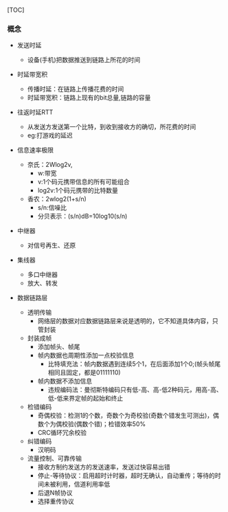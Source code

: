 [TOC]
### 概念
- 发送时延
    - 设备(手机)把数据推送到链路上所花的时间
- 时延带宽积
    - 传播时延：在链路上传播花费的时间
    - 时延带宽积：链路上现有的bit总量,链路的容量

- 往返时延RTT
    - 从发送方发送第一个比特，到收到接收方的确切，所花费的时间
    - eg:打游戏的延迟

- 信息速率极限
    - 奈氏：2Wlog2v,
        - w:带宽
        - v:1个码元携带信息的所有可能组合
        - log2v:1个码元携带的比特数量
    - 香农：2wlog2(1+s/n)
        - s/n:信噪比
        - 分贝表示：(s/n)dB=10log10(s/n)

- 中继器
    - 对信号再生、还原

- 集线器
    - 多口中继器
    - 放大、转发

- 数据链路层
    - 透明传输
        - 网络层的数据对应数据链路层来说是透明的，它不知道具体内容，只管封装
    - 封装成帧
        - 添加帧头、帧尾
        - 帧内数据也周期性添加一点校验信息
            - 比特填充法：帧内数据遇到连续5个1，在后面添加1个0;(帧头帧尾相同且固定，都是01111110)
        - 帧内数据不添加信息
            - 违规编码法：曼彻斯特编码只有低-高、高-低2种码元，用高-高、低-低来界定帧的起始和终止
    - 检错编码
        - 奇偶校验：检测1的个数，奇数个为奇校验(奇数个错发生可测出)，偶数个为偶校验(偶数个错)；检错效率50%
        - CRC循环冗余校验
    - 纠错编码
        - 汉明码
    - 流量控制、可靠传输
        - 接收方制约发送方的发送速率，发送过快容易出错
        - 停止-等待协议：启用超时计时器，超时无确认，自动重传；等待的时间未被利用，信道利用率低
        - 后退N帧协议
        - 选择重传协议